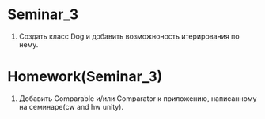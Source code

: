 # Seminar_3
1. Создать класс Dog и добавить возможноность итерирования по нему.

# Homework(Seminar_3)
1. Добавить Comparable и/или Comparator к приложению, написанному на семинаре(cw and hw unity).
